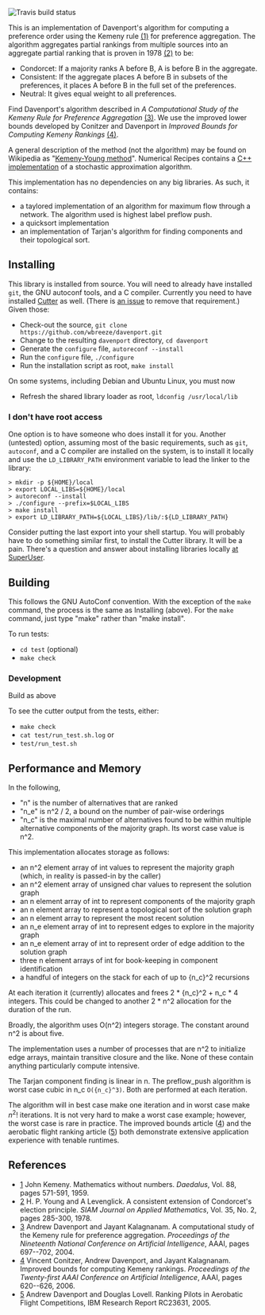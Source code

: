 ![Travis build status][travis]

This is an implementation of Davenport's algorithm for computing
a preference order using the Kemeny rule [(1)][kemeny]
for preference aggregation.
The algorithm aggregates partial rankings from multiple sources into an
aggregate partial ranking that is proven in 1978 [(2)][young] to be:
- Condorcet: If a majority ranks A before B, A is before B in the aggregate.
- Consistent: If the aggregate places A before B in subsets of the
preferences, it places A before B in the full set of the preferences.
- Neutral: It gives equal weight to all preferences.

Find Davenport's algorithm described in
_A Computational Study of the Kemeny Rule for Preference
Aggregation_ [(3)][davenport].
We use the improved lower bounds developed by Conitzer and Davenport in
_Improved Bounds for Computing Kemeny Rankings_ [(4)][bounds].

A general description of the method (not the algorithm)
may be found on Wikipedia as "[Kemeny-Young method][kym]".
Numerical Recipes contains a [C++ implementation][kycpp]
of a stochastic approximation algorithm.

This implementation has no dependencies on any big libraries.
As such, it contains:
- a taylored implementation of an algorithm for maximum flow through a network.
  The algorithm used is highest label preflow push.
- a quicksort implementation
- an implementation of Tarjan's algorithm for finding components and
  their topological sort.

## Installing

This library is installed from source. You will need to already have
installed `git`, the GNU autoconf tools, and a C compiler. Currently
you need to have installed
[Cutter](http://cutter.sourceforge.net/reference/install.html)
as well. (There is
[an issue](https://github.com/wbreeze/davenport/issues/16)
to remove that requirement.)
Given those:

- Check-out the source, `git clone https://github.com/wbreeze/davenport.git`
- Change to the resulting `davenport` directory, `cd davenport`
- Generate the `configure` file, `autoreconf --install`
- Run the `configure` file, `./configure`
- Run the installation script as root, `make install`

On some systems, including Debian and Ubuntu Linux, you must now

- Refresh the shared library loader as root, `ldconfig /usr/local/lib`

### I don't have root access

One option is to have someone who does install it for you.
Another (untested) option, assuming most of the basic requirements,
such as `git`, `autoconf`, and a C compiler are installed on the system,
is to install it locally and use the `LD_LIBRARY_PATH` environment
variable to lead the linker to the library:

```
> mkdir -p ${HOME}/local
> export LOCAL_LIBS=${HOME}/local
> autoreconf --install
> ./configure --prefix=$LOCAL_LIBS
> make install
> export LD_LIBRARY_PATH=${LOCAL_LIBS}/lib/:${LD_LIBRARY_PATH}
```

Consider putting the last export into your shell startup.
You will probably have to do something similar first, to install the
Cutter library. It will be a pain. There's a question and answer
about installing libraries locally
[at SuperUser](https://superuser.com/q/324613).

## Building

This follows the GNU AutoConf convention. With the exception of the
`make` command, the process is the same as Installing (above).
For the `make` command, just type "make" rather than "make install".

To run tests:
- `cd test` (optional)
- `make check`

### Development

Build as above

To see the cutter output from the tests, either:
- `make check`
- `cat test/run_test.sh.log`
or
- `test/run_test.sh`

## Performance and Memory

In the following,
- "n" is the number of alternatives that are ranked
- "n_e" is n^2 / 2, a bound on the number of pair-wise orderings
- "n_c" is the maximal number of alternatives found to be within multiple
  alternative components of the majority graph. Its worst case value is n^2.

This implementation allocates storage as follows:
- an n^2 element array of int values to represent the majority graph
  (which, in reality is passed-in by the caller)
- an n^2 element array of unsigned char values to represent the solution
  graph
- an n element array of int to represent components of the majority graph
- an n element array to represent a topological sort of the solution graph
- an n element array to represent the most recent solution
- an n_e element array of int to represent edges to explore in the
  majority graph
- an n_e element array of int to represent order of edge addition to the
  solution graph
- three n element arrays of int for book-keeping in component identification
- a handful of integers on the stack for each of up to {n_c}^2 recursions

At each iteration it (currently) allocates and frees 2 * {n_c}^2 + n_c * 4
integers. This could be changed to another 2 * n^2 allocation for the
duration of the run.

Broadly, the algorithm uses O(n^2) integers storage. The constant around n^2 is
about five.

The implementation uses a number of processes that are n^2 to initialize
edge arrays, maintain transitive closure and the like. None of these contain
anything particularly compute intensive.

The Tarjan component finding is linear in n.
The preflow_push algorithm is worst case cubic in n_c `O({n_c}^3)`.
Both are performed at each iteration.

The algorithm will in best case make one iteration and in worst case make
${n^2}!$ iterations. It is not very hard to make a worst case example; however,
the worst case is rare in practice. The improved bounds article ([4][bounds])
and the aerobatic flight ranking article ([5][ranking]) both demonstrate
extensive application experience with tenable runtimes.

## References
- [1][kemeny] John Kemeny. Mathematics without numbers.
_Daedalus_, Vol. 88, pages 571-591, 1959.
- [2][young] H. P. Young and A Levenglick.
A consistent extension of Condorcet's election principle.
_SIAM Journal on Applied Mathematics_, Vol. 35, No. 2, pages 285-300, 1978.
- [3][davenport] Andrew Davenport and Jayant Kalagnanam.
A computational study of the Kemeny rule for preference aggregation.
_Proceedings of the Nineteenth National Conference on Artificial Intelligence_,
AAAI, pages 697--702, 2004.
- [4][bounds] Vincent Conitzer, Andrew Davenport, and Jayant Kalagnanam.
Improved bounds for computing Kemeny rankings.
_Proceedings of the Twenty-first AAAI Conference on Artificial Intelligence_,
AAAI, pages 620--626, 2006.
- [5][ranking] Andrew Davenport and Douglas Lovell. Ranking Pilots in
Aerobatic Flight Competitions, IBM Research Report RC23631, 2005.

[kemeny]:https://www.jstor.org/stable/20026529
[young]: https://doi.org/10.1137/0135023
[kym]: https://en.wikipedia.org/wiki/Kemeny%E2%80%93Young_method
[kycpp]: http://numerical.recipes/whp/ky/kemenyyoung.html
[davenport]: https://aaai.org/Library/AAAI/2004/aaai04-110.php
[bounds]: https://aaai.org/Library/AAAI/2006/aaai06-099.php
[travis]: https://travis-ci.org/wbreeze/davenport.svg?branch=master
[ranking]: https://domino.research.ibm.com/library/cyberdig.nsf/0/f0cef204f8d781628525702300545d8f
